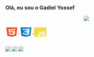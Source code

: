 ### Olá, eu sou o Gadiel Yossef 

<div align="center">
  <a href="https://github.com/gadielyossef">
  <img height="180em" src="https://github-readme-stats.vercel.app/api?username=gadielyossef&show_icons=true&theme=dark&include_all_commits=true&count_private=true"/>
  <!--<img height="180em" src="https://github-readme-stats.vercel.app/api/top-langs/?username=gadielyossef&layout=compact&langs_count=7&theme=dark"/>-->
</div>
 
  <div style="display: inline_block"><br>
  <img align="center" alt="Gadiel-HTML" height="30" width="40" src="https://raw.githubusercontent.com/devicons/devicon/master/icons/html5/html5-original.svg">
  <img align="center" alt="Gadiel-CSS" height="30" width="40" src="https://raw.githubusercontent.com/devicons/devicon/master/icons/css3/css3-original.svg">
   <img align="center" alt="Gadiel-Js" height="30" width="40" src="https://raw.githubusercontent.com/devicons/devicon/master/icons/javascript/javascript-plain.svg">
</div>

  ##

  <div> 
  <a href="https://www.instagram.com/gadielyossef/ target="_blank"><img src="https://img.shields.io/badge/-Instagram-%23E4405F?style=for-the-badge&logo=instagram&logoColor=white" target="_blank"></a>
  <a href = "mailto:gadielyossef@gmail.com"><img src="https://img.shields.io/badge/-Gmail-%23333?style=for-the-badge&logo=gmail&logoColor=white" target="_blank"></a>
  <a href="https://www.linkedin.com/in/gadielyossef/" target="_blank"><img src="https://img.shields.io/badge/-LinkedIn-%230077B5?style=for-the-badge&logo=linkedin&logoColor=white" target="_blank"></a> 
 
</div>

